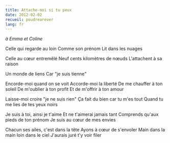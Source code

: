 ```yaml
---
title: Attache-moi si tu peux
date: 2012-02-02
recueil: poudrearever
lang: fr
---
```


*à Emma et Coline*

Celle qui regarde au loin
Comme son prénom
Lit dans les nuages

Celle au cœur entremêlé
Neuf cents kilomètres de nœuds
L'attachent à sa raison

Un monde de liens
Car "je suis tienne"

Encorde-moi quand on se voit
Accorde-moi la liberté
De me chauffer à ton soleil
De m'oublier à ton profit
Et de m'offrir à ton amour

Laisse-moi croire "je ne suis rien"
Ça fait du bien car tu m'es tout
Quand tu me lies de tes yeux noirs

Je suis à toi, ainsi je t'aime
Et ne t'aimerai jamais tant
Comprends qu'aux pieds de ton prénom
Je suis au cœur de mes envies

Chacun ses ailes, c'est dans la tête
Ayons à cœur de s'envoler
Main dans la main loin dans le ciel
J'aurais juré t'y voir filer
